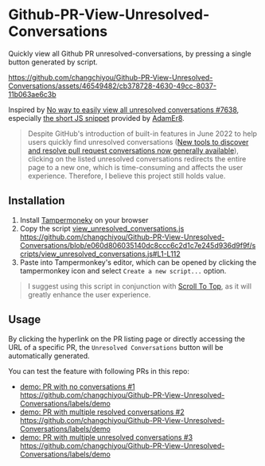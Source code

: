 # Github-PR-View-Unresolved-Conversations

Quickly view all Github PR unresolved-conversations, by pressing a single button generated by script.

https://github.com/changchiyou/Github-PR-View-Unresolved-Conversations/assets/46549482/cb378728-4630-49cc-8037-11b063ae6c3b

Inspired by [No way to easily view all unresolved conversations #7638](https://github.com/orgs/community/discussions/7638), especially [the short JS snippet](https://github.com/orgs/community/discussions/7638#discussioncomment-3083505) provided by [AdamEr8](https://github.com/AdamEr8).

> Despite GitHub's introduction of built-in features in June 2022 to help users quickly find unresolved conversations ([New tools to discover and resolve pull request conversations now generally available](https://github.blog/changelog/2021-06-16-new-tools-to-discover-and-resolve-pull-request-conversations-now-generally-available/)), clicking on the listed unresolved conversations redirects the entire page to a new one, which is time-consuming and affects the user experience. Therefore, I believe this project still holds value.

## Installation

1. Install [Tampermoneky](https://chrome.google.com/webstore/detail/tampermonkey/dhdgffkkebhmkfjojejmpbldmpobfkfo) on your browser
2. Copy the script [view_unresolved_conversations.js](/scripts/view_unresolved_conversations.js)
   https://github.com/changchiyou/Github-PR-View-Unresolved-Conversations/blob/e060d806035140dc8ccc6c2d1c7e245d936d9f9f/scripts/view_unresolved_conversations.js#L1-L112
3. Paste into Tampermonkey's editor, which can be opened by clicking the tampermonkey icon and select `Create a new script...` option.

> I suggest using this script in conjunction with [Scroll To Top](https://github.com/pratikabu/scrolltotop), as it will greatly enhance the user experience.

## Usage

By clicking the hyperlink on the PR listing page or directly accessing the URL of a specific PR, the `Unresolved Conversations` button will be automatically generated.

You can test the feature with following PRs in this repo:

- [demo: PR with no conversations #1](https://github.com/changchiyou/Github-PR-View-Unresolved-Conversations/pull/1) https://github.com/changchiyou/Github-PR-View-Unresolved-Conversations/labels/demo
- [demo: PR with multiple resolved conversations #2](https://github.com/changchiyou/Github-PR-View-Unresolved-Conversations/pull/2) https://github.com/changchiyou/Github-PR-View-Unresolved-Conversations/labels/demo
- [demo: PR with multiple unresolved conversations #3](https://github.com/changchiyou/Github-PR-View-Unresolved-Conversations/pull/3) https://github.com/changchiyou/Github-PR-View-Unresolved-Conversations/labels/demo
